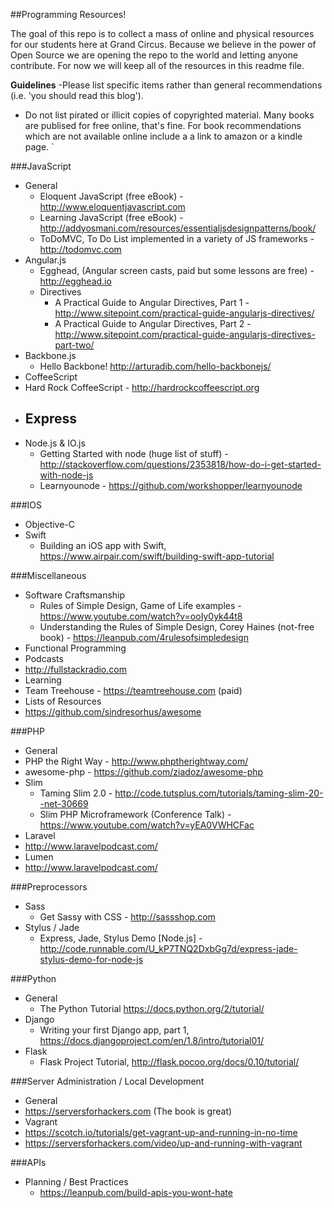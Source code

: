 ##Programming Resources!

The goal of this repo is to collect a mass of online and physical resources for our students here at Grand Circus. Because we believe in the power of Open Source we are opening the repo to the world and letting anyone contribute. For now we will keep all of the resources in this readme file.

**Guidelines**
-Please list specific items rather than general recommendations (i.e. 'you should read this blog').
- Do not list pirated or illicit copies of copyrighted material. Many books are publised for free online, that's fine. For book recommendations which are not available online include a a link to amazon or a kindle page.
`

###JavaScript
- General
  - Eloquent JavaScript (free eBook) - http://www.eloquentjavascript.com
  - Learning JavaScript (free eBook) - http://addyosmani.com/resources/essentialjsdesignpatterns/book/
  - ToDoMVC, To Do List implemented in a variety of JS frameworks - http://todomvc.com
- Angular.js
  - Egghead, (Angular screen casts, paid but some lessons are free) - http://egghead.io
  - Directives
    - A Practical Guide to Angular Directives, Part 1 - http://www.sitepoint.com/practical-guide-angularjs-directives/
    - A Practical Guide to Angular Directives, Part 2 - http://www.sitepoint.com/practical-guide-angularjs-directives-part-two/
- Backbone.js
  - Hello Backbone! http://arturadib.com/hello-backbonejs/
- CoffeeScript
 - Hard Rock CoffeeScript - http://hardrockcoffeescript.org
- Express
  -
- Node.js & IO.js
  - Getting Started with node (huge list of stuff) - http://stackoverflow.com/questions/2353818/how-do-i-get-started-with-node-js
  - Learnyounode - https://github.com/workshopper/learnyounode

###IOS
- Objective-C
- Swift
  - Building an iOS app with Swift, https://www.airpair.com/swift/building-swift-app-tutorial

###Miscellaneous
- Software Craftsmanship
  - Rules of Simple Design, Game of Life examples - https://www.youtube.com/watch?v=ooIy0yk44t8
  - Understanding the Rules of Simple Design, Corey Haines (not-free book) - https://leanpub.com/4rulesofsimpledesign
- Functional Programming
- Podcasts
 - http://fullstackradio.com
- Learning
 - Team Treehouse - https://teamtreehouse.com (paid)
- Lists of Resources
 - https://github.com/sindresorhus/awesome

###PHP
- General
 - PHP the Right Way - http://www.phptherightway.com/
 - awesome-php - https://github.com/ziadoz/awesome-php
- Slim
  - Taming Slim 2.0 - http://code.tutsplus.com/tutorials/taming-slim-20--net-30669
  - Slim PHP Microframework (Conference Talk) - https://www.youtube.com/watch?v=yEA0VWHCFac
- Laravel
 - http://www.laravelpodcast.com/
- Lumen
 - http://www.laravelpodcast.com/

###Preprocessors
- Sass
  - Get Sassy with CSS - http://sassshop.com
- Stylus / Jade
  - Express, Jade, Stylus Demo [Node.js] - http://code.runnable.com/U_kP7TNQ2DxbGg7d/express-jade-stylus-demo-for-node-js

###Python
- General
  - The Python Tutorial https://docs.python.org/2/tutorial/
- Django
  - Writing your first Django app, part 1, https://docs.djangoproject.com/en/1.8/intro/tutorial01/
- Flask
  - Flask Project Tutorial, http://flask.pocoo.org/docs/0.10/tutorial/

###Server Administration / Local Development
- General
 - https://serversforhackers.com (The book is great)
- Vagrant
 - https://scotch.io/tutorials/get-vagrant-up-and-running-in-no-time
 - https://serversforhackers.com/video/up-and-running-with-vagrant

###APIs
- Planning / Best Practices
  - https://leanpub.com/build-apis-you-wont-hate
